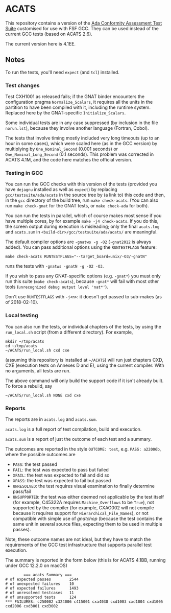 # ACATS #

This repository contains a version of the [Ada Conformity Assessment Test Suite][Ada-Auth] customised for use with FSF GCC. They can be used instead of the current GCC tests (based on ACATS 2.6).

The current version here is 4.1EE.

## Notes ##

To run the tests, you'll need `expect` (and `tcl`) installed.

### Test changes ###

Test CXH1001 as released fails; if the GNAT binder encounters the configuration pragma `Normalize_Scalars`, it requires all the units in the partition to have been compiled with it, including the runtime system. Replaced here by the GNAT-specific `Initialize_Scalars`.

Some individual tests are in any case suppressed (by inclusion in the file `norun.lst`), because they involve another language (Fortran, Cobol).

The tests that involve timing mostly included very long timeouts (up to an hour in some cases), which were scaled here (as in the GCC version) by multiplying by `One_Nominal_Second` (0.001 seconds) or `One_Nominal_Long_Second` (0.1 seconds). This problem was corrected in ACATS 4.1M, and the code here matches the official version.

### Testing in GCC ###

You can run the GCC checks with this version of the tests (provided you have `dejagnu` installed as well as `expect`) by replacing `gcc/testsuite/ada/acats` in the source tree by (a link to) this code and then, in the `gcc` directory of the build tree, run `make check-acats`. (You can also run `make check-gnat` for the GNAT tests, or `make check-ada` for both).

You can run the tests in parallel, which of course makes most sense if you have multiple cores, by for example `make -j4 check-acats`. If you do this, the screen output during execution is misleading; only the final `acats.log` and `acats.sum` in `<build-dir>/gcc/testsuite/ada/acats/` are meaningful.

The default compiler options are `-gnatws -g -O2` (`-gnat2012` is always added). You can pass additional options using the `RUNTESTFLAGS` feature:

    make check-acats RUNTESTFLAGS="--target_board=unix/-O3/-gnatN"

runs the tests with `-gnatws -gnatN -g -O2 -O3`.

If you wish to pass any GNAT-specific options (e.g. `-gnat*`) you must only run this suite (`make check-acats`), because `-gnat*` will fail with most other tools (`unrecognized debug output level 'nat*'`).

Don't use `RUNTESTFLAGS` with `-j<n>`: it doesn't get passed to sub-makes (as of 2018-02-10).

### Local testing ###

You can also run the tests, or individual chapters of the tests, by using the `run_local.sh` script (from a different directory). For example,

    mkdir ~/tmp/acats
    cd ~/tmp/acats
    ~/ACATS/run_local.sh cxd cxe

(assuming this repository is installed at `~/ACATS`) will run just chapters CXD, CXE (execution tests on Annexes D and E), using the current compiler. With no arguments, all tests are run.

The above command will only build the support code if it isn't already built. To force a rebuild, say

    ~/ACATS/run_local.sh NONE cxd cxe

### Reports ###

The reports are in `acats.log` and `acats.sum`.

`acats.log` is a full report of test compilation, build and execution.

`acats.sum` is a report of just the outcome of each test and a summary.

The outcomes are reported in the style `OUTCOME: test`, e.g. `PASS: a22006b`, where the possible outcomes are

  * `PASS`: the test passed
  * `FAIL`: the test was expected to pass but failed
  * `XFAIL`: the test was expected to fail and did so
  * `XPASS`: the test was expected to fail but passed
  * `UNRESOLVED`: the test requires visual examination to finally determine pass/fail
  * `UNSUPPORTED`: the test was either deemed not applicable by the test itself (for example, C45322A requires `Machine_Overflows` to be `True`), not supported by the compiler (for example, CXAG002 will not compile because it requires support for `Hierarchical_File_Names`), or not compatible with simple use of _gnatchop_ (because the test contains the same unit in several source files, expecting them to be used in multiple passes).

Note, these outcome names are not ideal, but they have to match the requirements of the GCC test infrastructure that supports parallel test execution.

The summary is reported in the form below (this is for ACATS 4.1BB, running under GCC 12.2.0 on macOS)

``` none
        === acats Summary ===
# of expected passes		2544
# of unexpected failures	10
# of expected failures		1493
# of unresolved testcases	11
# of unsupported tests		124
*** FAILURES: c250002 c324006 c415001 cxa4038 cxd1003 cxd1004 cxd1005 cxd2006 cxd3001 cxd3002
```
[Ada-Auth]: http://www.ada-auth.org/acats.html
